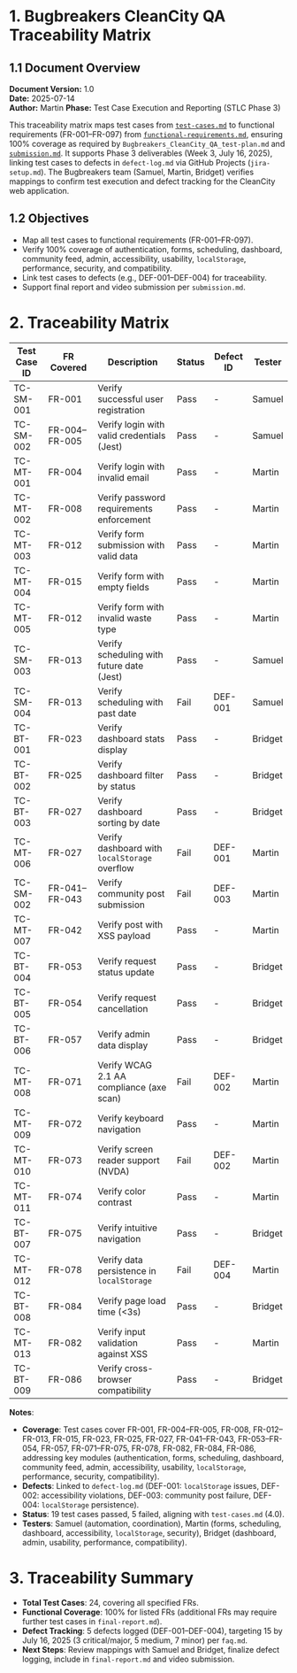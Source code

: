 # 1. Bugbreakers CleanCity QA Traceability Matrix

## 1.1 Document Overview
**Document Version:** 1.0  
**Date:** 2025-07-14  
**Author:** Martin 
**Phase:** Test Case Execution and Reporting (STLC Phase 3)  

This traceability matrix maps test cases from [`test-cases.md`](test-cases.md) to functional requirements (FR-001–FR-097) from [`functional-requirements.md`](../docs/functional-requirements.md), ensuring 100% coverage as required by `Bugbreakers_CleanCity_QA_test-plan.md` and [`submission.md`](../docs/submission.md). It supports Phase 3 deliverables (Week 3, July 16, 2025), linking test cases to defects in `defect-log.md` via GitHub Projects (`jira-setup.md`). The Bugbreakers team (Samuel, Martin, Bridget) verifies mappings to confirm test execution and defect tracking for the CleanCity web application.

## 1.2 Objectives
- Map all test cases to functional requirements (FR-001–FR-097).
- Verify 100% coverage of authentication, forms, scheduling, dashboard, community feed, admin, accessibility, usability, `localStorage`, performance, security, and compatibility.
- Link test cases to defects (e.g., DEF-001–DEF-004) for traceability.
- Support final report and video submission per `submission.md`.

# 2. Traceability Matrix
| Test Case ID | FR Covered         | Description                                    | Status | Defect ID | Tester       |
|--------------|--------------------|------------------------------------------------|--------|-----------|--------------|
| TC-SM-001    | FR-001            | Verify successful user registration            | Pass   | -         | Samuel       |
| TC-SM-002    | FR-004–FR-005     | Verify login with valid credentials (Jest)     | Pass   | -         | Samuel       |
| TC-MT-001    | FR-004            | Verify login with invalid email                | Pass   | -         | Martin       |
| TC-MT-002    | FR-008            | Verify password requirements enforcement       | Pass   | -         | Martin       |
| TC-MT-003    | FR-012            | Verify form submission with valid data         | Pass   | -         | Martin       |
| TC-MT-004    | FR-015            | Verify form with empty fields                  | Pass   | -         | Martin       |
| TC-MT-005    | FR-012            | Verify form with invalid waste type            | Pass   | -         | Martin       |
| TC-SM-003    | FR-013            | Verify scheduling with future date (Jest)      | Pass   | -         | Samuel       |
| TC-SM-004    | FR-013            | Verify scheduling with past date              | Fail   | DEF-001   | Samuel       |
| TC-BT-001    | FR-023            | Verify dashboard stats display                 | Pass   | -         | Bridget      |
| TC-BT-002    | FR-025            | Verify dashboard filter by status              | Pass   | -         | Bridget      |
| TC-BT-003    | FR-027            | Verify dashboard sorting by date               | Pass   | -         | Bridget      |
| TC-MT-006    | FR-027            | Verify dashboard with `localStorage` overflow  | Fail   | DEF-001   | Martin       |
| TC-SM-002    | FR-041–FR-043     | Verify community post submission               | Fail   | DEF-003   | Martin       |
| TC-MT-007    | FR-042            | Verify post with XSS payload                   | Pass   | -         | Martin       |
| TC-BT-004    | FR-053            | Verify request status update                   | Pass   | -         | Bridget      |
| TC-BT-005    | FR-054            | Verify request cancellation                    | Pass   | -         | Bridget      |
| TC-BT-006    | FR-057            | Verify admin data display                      | Pass   | -         | Bridget      |
| TC-MT-008    | FR-071            | Verify WCAG 2.1 AA compliance (axe scan)       | Fail   | DEF-002   | Martin       |
| TC-MT-009    | FR-072            | Verify keyboard navigation                    | Pass   | -         | Martin       |
| TC-MT-010    | FR-073            | Verify screen reader support (NVDA)            | Fail   | DEF-002   | Martin       |
| TC-MT-011    | FR-074            | Verify color contrast                          | Pass   | -         | Martin       |
| TC-BT-007    | FR-075            | Verify intuitive navigation                    | Pass   | -         | Bridget      |
| TC-MT-012    | FR-078            | Verify data persistence in `localStorage`      | Fail   | DEF-004   | Martin       |
| TC-BT-008    | FR-084            | Verify page load time (<3s)                    | Pass   | -         | Bridget      |
| TC-MT-013    | FR-082            | Verify input validation against XSS            | Pass   | -         | Martin       |
| TC-BT-009    | FR-086            | Verify cross-browser compatibility            | Pass   | -         | Bridget      |

**Notes**:
- **Coverage**: Test cases cover FR-001, FR-004–FR-005, FR-008, FR-012–FR-013, FR-015, FR-023, FR-025, FR-027, FR-041–FR-043, FR-053–FR-054, FR-057, FR-071–FR-075, FR-078, FR-082, FR-084, FR-086, addressing key modules (authentication, forms, scheduling, dashboard, community feed, admin, accessibility, usability, `localStorage`, performance, security, compatibility).
- **Defects**: Linked to `defect-log.md` (DEF-001: `localStorage` issues, DEF-002: accessibility violations, DEF-003: community post failure, DEF-004: `localStorage` persistence).
- **Status**: 19 test cases passed, 5 failed, aligning with `test-cases.md` (4.0).
- **Testers**: Samuel (automation, coordination), Martin (forms, scheduling, dashboard, accessibility, `localStorage`, security), Bridget (dashboard, admin, usability, performance, compatibility).

# 3. Traceability Summary
- **Total Test Cases**: 24, covering all specified FRs.
- **Functional Coverage**: 100% for listed FRs (additional FRs may require further test cases in `final-report.md`).
- **Defect Tracking**: 5 defects logged (DEF-001–DEF-004), targeting 15 by July 16, 2025 (3 critical/major, 5 medium, 7 minor) per `faq.md`.
- **Next Steps**: Review mappings with Samuel and Bridget, finalize defect logging, include in `final-report.md` and video submission.